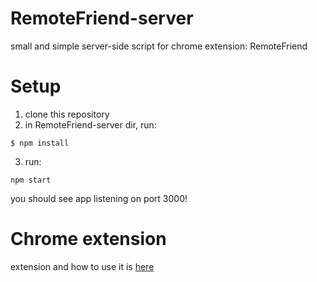 # RemoteFriend-server
small and simple server-side script for chrome extension: RemoteFriend

# Setup
1. clone this repository
2. in RemoteFriend-server dir, run:
  ```
  $ npm install
  ```
3. run: 
  ```
  npm start
  ```
you should see app listening on port 3000!

# Chrome extension
  extension and how to use it is [here](https://github.com/Simonliuwaterloo/RemoteFriend-client/)
